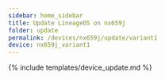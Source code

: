 ```yaml
---
sidebar: home_sidebar
title: Update LineageOS on nx659j
folder: update
permalink: /devices/nx659j/update/variant1
device: nx659j_variant1
---
```

{% include templates/device_update.md %}
